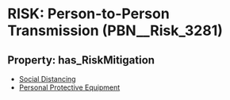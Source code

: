 # RISK: __Person-to-Person Transmission__ (PBN__Risk_3281)

## Property: has_RiskMitigation

* [Social Distancing](PBN__Mitigation_35)
* [Personal Protective Equipment](PBN__Mitigation_555)

